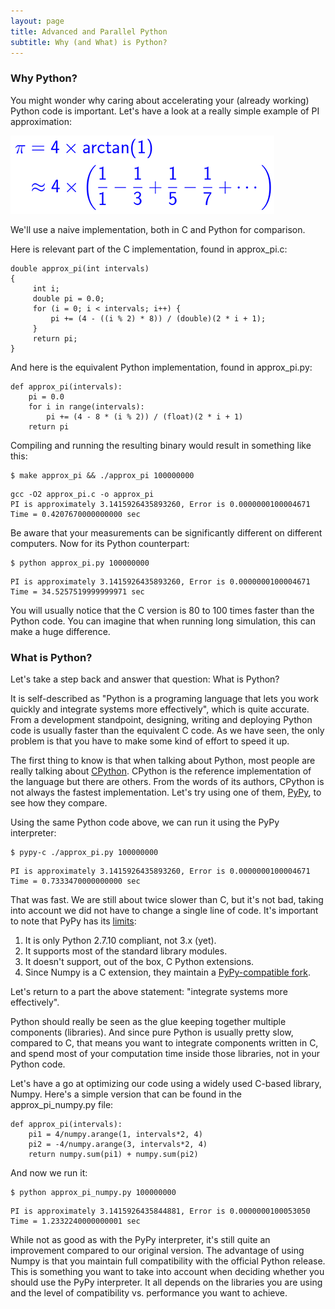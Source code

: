 ```yaml
---
layout: page
title: Advanced and Parallel Python
subtitle: Why (and What) is Python?
---
```


### Why Python?

You might wonder why caring about accelerating your (already working) Python code is important. Let's have a look at a really simple example of PI approximation:

![PI approximation](img/pi.png)

We'll use a naive implementation, both in C and Python for comparison.

Here is relevant part of the C implementation, found in approx_pi.c:

~~~ {.c}
double approx_pi(int intervals)
{
     int i;
     double pi = 0.0;
     for (i = 0; i < intervals; i++) {
         pi += (4 - ((i % 2) * 8)) / (double)(2 * i + 1);
     }
     return pi;
}
~~~

And here is the equivalent Python implementation, found in approx_pi.py:

~~~ {.python}
def approx_pi(intervals):
    pi = 0.0
    for i in range(intervals):
        pi += (4 - 8 * (i % 2)) / (float)(2 * i + 1)
    return pi
~~~

Compiling and running the resulting binary would result in something like this:

~~~ {.input}
$ make approx_pi && ./approx_pi 100000000
~~~
~~~ {.output}
gcc -O2 approx_pi.c -o approx_pi
PI is approximately 3.1415926435893260, Error is 0.0000000100004671
Time = 0.4207670000000000 sec
~~~

Be aware that your measurements can be significantly different on different computers. Now for its Python counterpart:

~~~ {.input}
$ python approx_pi.py 100000000
~~~
~~~ {.output}
PI is approximately 3.1415926435893260, Error is 0.0000000100004671
Time = 34.5257519999999971 sec
~~~

You will usually notice that the C version is 80 to 100 times faster than the Python code. You can imagine that when running long simulation, this can make a huge difference.

### What is Python?

Let's take a step back and answer that question: What is Python?

It is self-described as "Python is a programing language that lets you work quickly and integrate systems more effectively", which is quite accurate. From a development standpoint, designing, writing and deploying Python code is usually faster than the equivalent C code. As we have seen, the only problem is that you have to make some kind of effort to speed it up.

The first thing to know is that when talking about Python, most people are really talking about [CPython](https://python.org). CPython is the reference implementation of the language but there are others. From the words of its authors, CPython is not always the fastest implementation. Let's try using one of them, [PyPy](http://pypy.org/), to see how they compare.

Using the same Python code above, we can run it using the PyPy interpreter:

~~~ {.input}
$ pypy-c ./approx_pi.py 100000000
~~~
~~~ {.output}
PI is approximately 3.1415926435893260, Error is 0.0000000100004671
Time = 0.7333470000000000 sec
~~~

That was fast. We are still about twice slower than C, but it's not bad, taking into account we did not have to change a single line of code. It's important to note that PyPy has its [limits](http://pypy.org/compat.html):

1. It is only Python 2.7.10 compliant, not 3.x (yet).
2. It supports most of the standard library modules.
3. It doesn't support, out of the box, C Python extensions.
4. Since Numpy is a C extension, they maintain a [PyPy-compatible fork](https://bitbucket.org/pypy/numpy.git).

Let's return to a part the above statement: "integrate systems more effectively".

Python should really be seen as the glue keeping together multiple components (libraries). And since pure Python is usually pretty slow, compared to C, that means you want to integrate components written in C, and spend most of your computation time inside those libraries, not in your Python code.

Let's have a go at optimizing our code using a widely used C-based library, Numpy. Here's a simple version that can be found in the approx_pi_numpy.py file:

~~~ {.python}
def approx_pi(intervals):
    pi1 = 4/numpy.arange(1, intervals*2, 4)
    pi2 = -4/numpy.arange(3, intervals*2, 4)
    return numpy.sum(pi1) + numpy.sum(pi2)
~~~

And now we run it:

~~~ {.input}
$ python approx_pi_numpy.py 100000000
~~~
~~~ {.output}
PI is approximately 3.1415926435844881, Error is 0.0000000100053050
Time = 1.2332240000000001 sec
~~~

While not as good as with the PyPy interpreter, it's still quite an improvement compared to our original version. The advantage of using Numpy is that you maintain full compatibility with the official Python release. This is something you want to take into account when deciding whether you should use the PyPy interpreter. It all depends on the libraries you are using and the level of compatibility vs. performance you want to achieve.
